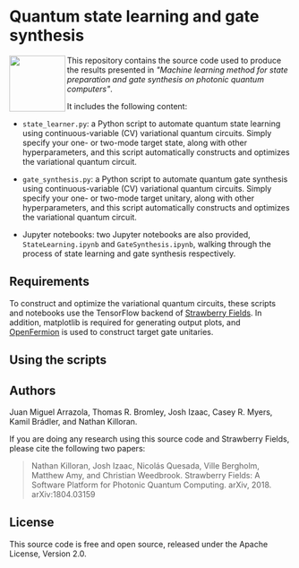 # Quantum state learning and gate synthesis

<img align="left" width="100" height="100" src="https://github.com/XanaduAI/quantum-learning/blob/master/static/photon.gif">

This repository contains the source code used to produce the results presented in *"Machine learning method for state preparation and gate synthesis on photonic
quantum computers"*.

It includes the following content:

* `state_learner.py`: a Python script to automate quantum state learning using continuous-variable (CV) variational quantum circuits. Simply specify your one- or two-mode target state, along with other hyperparameters, and this script automatically constructs and optimizes the variational quantum circuit.

* `gate_synthesis.py`: a Python script to automate quantum gate synthesis using continuous-variable (CV) variational quantum circuits. Simply specify your one- or two-mode target unitary, along with other hyperparameters, and this script automatically constructs and optimizes the variational quantum circuit.

* Jupyter notebooks: two Jupyter notebooks are also provided, `StateLearning.ipynb` and `GateSynthesis.ipynb`, walking through the process of state learning and gate synthesis respectively.

## Requirements

To construct and optimize the variational quantum circuits, these scripts and notebooks use the TensorFlow backend of [Strawberry Fields](https://github.com/XanaduAI/strawberryfields). In addition, matplotlib is required for generating output plots, and [OpenFermion](https://github.com/quantumlib/OpenFermion) is used to construct target gate unitaries.


## Using the scripts



## Authors

Juan Miguel Arrazola, Thomas R. Bromley, Josh Izaac, Casey R. Myers, Kamil Brádler, and Nathan Killoran.

If you are doing any research using this source code and Strawberry Fields, please cite the following two papers:

> Nathan Killoran, Josh Izaac, Nicolás Quesada, Ville Bergholm, Matthew Amy, and Christian Weedbrook. Strawberry Fields: A Software Platform for Photonic Quantum Computing. arXiv, 2018. arXiv:1804.03159

## License

This source code is free and open source, released under the Apache License, Version 2.0.

